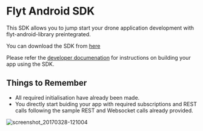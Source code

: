 # Flyt Android SDK
This SDK allows you to jump start your drone application development with flyt-android-library preintegrated.

You can download the SDK from [here](https://flyt.blob.core.windows.net/flytos/downloads/sdk/Flyt_Android_SDK.zip)

Please refer the [developer documenation](http://docs.flytbase.com/docs/FlytOS/Developers/BuildingCustomApps/RemoteMobile.html#write-remote-mobile) for instructions on building your app using the SDK.

## Things to Remember

* All required initialisation have already been made.
* You directly start buiding your app with required subscriptions and REST calls following the sample REST and Websocket calls already provided. 

![screenshot_20170328-121004](https://cloud.githubusercontent.com/assets/6880872/24395018/be069160-13bb-11e7-972b-87a18146902d.png)

